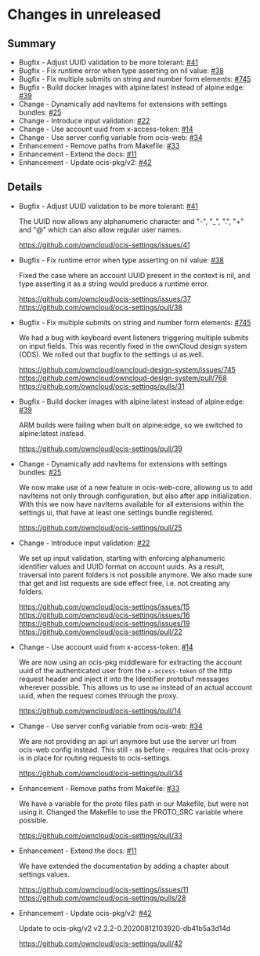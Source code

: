 # Changes in unreleased

## Summary

* Bugfix - Adjust UUID validation to be more tolerant: [#41](https://github.com/owncloud/ocis-settings/issues/41)
* Bugfix - Fix runtime error when type asserting on nil value: [#38](https://github.com/owncloud/ocis-settings/pull/38)
* Bugfix - Fix multiple submits on string and number form elements: [#745](https://github.com/owncloud/owncloud-design-system/issues/745)
* Bugfix - Build docker images with alpine:latest instead of alpine:edge: [#39](https://github.com/owncloud/ocis-settings/pull/39)
* Change - Dynamically add navItems for extensions with settings bundles: [#25](https://github.com/owncloud/ocis-settings/pull/25)
* Change - Introduce input validation: [#22](https://github.com/owncloud/ocis-settings/pull/22)
* Change - Use account uuid from x-access-token: [#14](https://github.com/owncloud/ocis-settings/pull/14)
* Change - Use server config variable from ocis-web: [#34](https://github.com/owncloud/ocis-settings/pull/34)
* Enhancement - Remove paths from Makefile: [#33](https://github.com/owncloud/ocis-settings/pull/33)
* Enhancement - Extend the docs: [#11](https://github.com/owncloud/ocis-settings/issues/11)
* Enhancement - Update ocis-pkg/v2: [#42](https://github.com/owncloud/ocis-settings/pull/42)

## Details

* Bugfix - Adjust UUID validation to be more tolerant: [#41](https://github.com/owncloud/ocis-settings/issues/41)

   The UUID now allows any alphanumeric character and "-", "_", ".", "+" and "@" which can also
   allow regular user names.

   https://github.com/owncloud/ocis-settings/issues/41


* Bugfix - Fix runtime error when type asserting on nil value: [#38](https://github.com/owncloud/ocis-settings/pull/38)

   Fixed the case where an account UUID present in the context is nil, and type asserting it as a
   string would produce a runtime error.

   https://github.com/owncloud/ocis-settings/issues/37
   https://github.com/owncloud/ocis-settings/pull/38


* Bugfix - Fix multiple submits on string and number form elements: [#745](https://github.com/owncloud/owncloud-design-system/issues/745)

   We had a bug with keyboard event listeners triggering multiple submits on input fields. This
   was recently fixed in the ownCloud design system (ODS). We rolled out that bugfix to the
   settings ui as well.

   https://github.com/owncloud/owncloud-design-system/issues/745
   https://github.com/owncloud/owncloud-design-system/pull/768
   https://github.com/owncloud/ocis-settings/pulls/31


* Bugfix - Build docker images with alpine:latest instead of alpine:edge: [#39](https://github.com/owncloud/ocis-settings/pull/39)

   ARM builds were failing when built on alpine:edge, so we switched to alpine:latest instead.

   https://github.com/owncloud/ocis-settings/pull/39


* Change - Dynamically add navItems for extensions with settings bundles: [#25](https://github.com/owncloud/ocis-settings/pull/25)

   We now make use of a new feature in ocis-web-core, allowing us to add navItems not only through
   configuration, but also after app initialization. With this we now have navItems available
   for all extensions within the settings ui, that have at least one settings bundle registered.

   https://github.com/owncloud/ocis-settings/pull/25


* Change - Introduce input validation: [#22](https://github.com/owncloud/ocis-settings/pull/22)

   We set up input validation, starting with enforcing alphanumeric identifier values and UUID
   format on account uuids. As a result, traversal into parent folders is not possible anymore. We
   also made sure that get and list requests are side effect free, i.e. not creating any folders.

   https://github.com/owncloud/ocis-settings/issues/15
   https://github.com/owncloud/ocis-settings/issues/16
   https://github.com/owncloud/ocis-settings/issues/19
   https://github.com/owncloud/ocis-settings/pull/22


* Change - Use account uuid from x-access-token: [#14](https://github.com/owncloud/ocis-settings/pull/14)

   We are now using an ocis-pkg middleware for extracting the account uuid of the authenticated
   user from the `x-access-token` of the http request header and inject it into the Identifier
   protobuf messages wherever possible. This allows us to use `me` instead of an actual account
   uuid, when the request comes through the proxy.

   https://github.com/owncloud/ocis-settings/pull/14


* Change - Use server config variable from ocis-web: [#34](https://github.com/owncloud/ocis-settings/pull/34)

   We are not providing an api url anymore but use the server url from ocis-web config instead. This
   still - as before - requires that ocis-proxy is in place for routing requests to ocis-settings.

   https://github.com/owncloud/ocis-settings/pull/34


* Enhancement - Remove paths from Makefile: [#33](https://github.com/owncloud/ocis-settings/pull/33)

   We have a variable for the proto files path in our Makefile, but were not using it. Changed the
   Makefile to use the PROTO_SRC variable where possible.

   https://github.com/owncloud/ocis-settings/pull/33


* Enhancement - Extend the docs: [#11](https://github.com/owncloud/ocis-settings/issues/11)

   We have extended the documentation by adding a chapter about settings values.

   https://github.com/owncloud/ocis-settings/issues/11
   https://github.com/owncloud/ocis-settings/pulls/28


* Enhancement - Update ocis-pkg/v2: [#42](https://github.com/owncloud/ocis-settings/pull/42)

   Update to ocis-pkg/v2 v2.2.2-0.20200812103920-db41b5a3d14d

   https://github.com/owncloud/ocis-settings/pull/42

